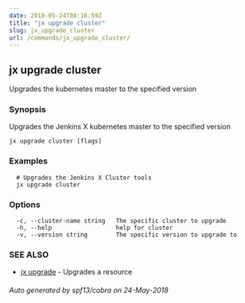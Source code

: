```yaml
---
date: 2018-05-24T08:16:59Z
title: "jx upgrade cluster"
slug: jx_upgrade_cluster
url: /commands/jx_upgrade_cluster/
---
```

## jx upgrade cluster

Upgrades the kubernetes master to the specified version

### Synopsis

Upgrades the Jenkins X kubernetes master to the specified version

```
jx upgrade cluster [flags]
```

### Examples

```
  # Upgrades the Jenkins X Cluster tools
  jx upgrade cluster
```

### Options

```
  -c, --cluster-name string   The specific cluster to upgrade
  -h, --help                  help for cluster
  -v, --version string        The specific version to upgrade to
```

### SEE ALSO

* [jx upgrade](/commands/jx_upgrade/)	 - Upgrades a resource

###### Auto generated by spf13/cobra on 24-May-2018
